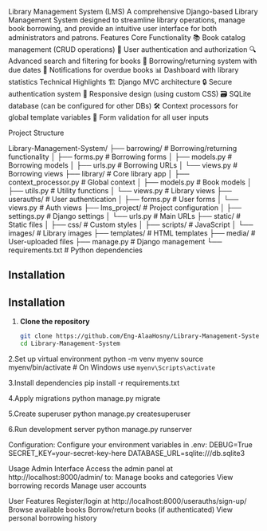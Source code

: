Library Management System (LMS)
A comprehensive Django-based Library Management System designed to streamline library operations, manage book borrowing, and provide an intuitive user interface for both administrators and patrons.
Features
Core Functionality
📚 Book catalog management (CRUD operations)
👥 User authentication and authorization
🔍 Advanced search and filtering for books
📅 Borrowing/returning system with due dates
🔔 Notifications for overdue books
📊 Dashboard with library statistics
Technical Highlights
🏗 Django MVC architecture
🔒 Secure authentication system
📱 Responsive design (using custom CSS)
🗃 SQLite database (can be configured for other DBs)
🛠 Context processors for global template variables
📝 Form validation for all user inputs

Project Structure
  
Library-Management-System/
├── barrowing/ # Borrowing/returning functionality
│ ├── forms.py # Borrowing forms
│ ├── models.py # Borrowing models
│ ├── urls.py # Borrowing URLs
│ └── views.py # Borrowing views
├── library/ # Core library app
│ ├── context_processor.py # Global context
│ ├── models.py # Book models
│ ├── utils.py # Utility functions
│ └── views.py # Library views
├── userauths/ # User authentication
│ ├── forms.py # User forms
│ └── views.py # Auth views
├── lms_project/ # Project configuration
│ ├── settings.py # Django settings
│ └── urls.py # Main URLs
├── static/ # Static files
│ ├── css/ # Custom styles
│ ├── scripts/ # JavaScript
│ └── images/ # Library images
├── templates/ # HTML templates
├── media/ # User-uploaded files
├── manage.py # Django management
└── requirements.txt # Python dependencies


## Installation

## Installation

1. **Clone the repository**
   ```bash
   git clone https://github.com/Eng-AlaaHosny/Library-Management-System.git
   cd Library-Management-System

2.Set up virtual environment
python -m venv myenv
source myenv/bin/activate  # On Windows use `myenv\Scripts\activate`

3.Install dependencies
pip install -r requirements.txt

4.Apply migrations
python manage.py migrate

5.Create superuser
python manage.py createsuperuser

6.Run development server
python manage.py runserver


Configuration:
Configure your environment variables in .env:
DEBUG=True
SECRET_KEY=your-secret-key-here
DATABASE_URL=sqlite:///db.sqlite3

Usage
Admin Interface
Access the admin panel at http://localhost:8000/admin/ to:
Manage books and categories
View borrowing records
Manage user accounts

User Features
Register/login at http://localhost:8000/userauths/sign-up/
Browse available books
Borrow/return books (if authenticated)
View personal borrowing history


   
